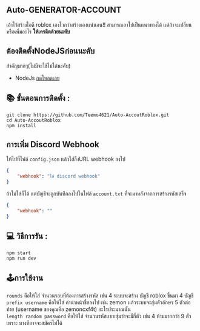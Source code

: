 ## Auto-GENERATOR-ACCOUNT

เอ้าไว้สร้างไอดี roblox เองไวกว่าสร้างเองเเน่นอน!! สามารถเอาไปเป็นเเนวทางได้
เเต่ถ้าจะเปลี่ยนหรือเพิ่มอะไร **ให้เครดิตด้วยนะคับ**

## ต้องติดตั้งNodeJSก่อนนะคับ
สำคัญมากๆ(ไม่มีจะใช้ไม่ได้นะคับ)

* NodeJs [กดโหลดเลย](https://nodejs.org/en/)

## 📚 ขั้นตอนการติดตั้ง :

```node
git clone https://github.com/Teemo4621/Auto-AccoutRoblox.git
cd Auto-AccoutRoblox
npm install
```

## การเพิ่ม Discord Webhook
ให้ไปที่ไฟล์ `config.json` เเล้วใส่ลิ้งURL webhook ลงไป
```json
{
    "webhook": "ใส่ discord webhook"
}
```
ถ้าไม่ใส่ก็ได้ เเต่บัญชีจะถูกบันทึกลงไปในไฟล์ `account.txt` ที่จะมาหลังจากการสร้างรหัสเสร็จ
```json
{
    "webhook": ""
}
```

## 💻 วิธีการรัน :

```node
npm start
npm run dev
```

## 🕹การใช้งาน
`rounds` คือให้ใส่ จำนวนรอบที่ต้องการสร้างรหัส เช่น 4 ระบบจะสร้าง บัญชี roblox ขึ้นมา 4 บัญชี <br />
`prefix username` คือให้ใส่ คำนำหน้าชื่อลงไป เช่น zemon เเล้วระบบจะสุ่มตัวอักษร 5 ตัวต่อท้าย (username ของคุณคือ zemoncxf4t) อะไรประมาณนั้น <br />
`length random password` คือให้ใส่ จำนวนรหัสเเบบสุ่มว่าจะมีกี่ตัว เช่น 4 ห้ามมากกว่า 9 ตัวเพราะ บางทีอาจจะสมัครไม่ได้ <br />

